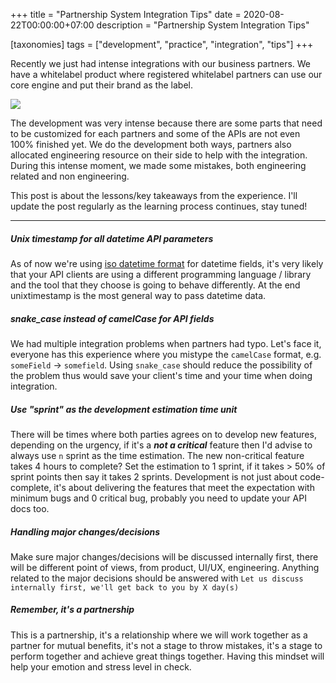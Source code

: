 +++
title = "Partnership System Integration Tips"
date = 2020-08-22T00:00:00+07:00
description = "Partnership System Integration Tips"

[taxonomies]
tags = ["development", "practice", "integration", "tips"]
+++


Recently we just had intense integrations with our business partners.
We have a whitelabel product where registered whitelabel partners can use our core engine
and put their brand as the label.

<p class="image-container">
  <img
    src="https://images.unsplash.com/photo-1556484687-30636164638b?ixlib=rb-1.2.1&ixid=eyJhcHBfaWQiOjEyMDd9&auto=format&fit=crop&w=1567&q=80"
  >
</p>

The development was very intense because there are some parts that need to be customized
for each partners and some of the APIs are not even 100% finished yet. We do the development both ways,
partners also allocated engineering resource on their side to help with the integration.
During this intense moment, we made some mistakes, both engineering related and non engineering.

This post is about the lessons/key takeaways from the experience.
I'll update the post regularly as the learning process continues, stay tuned!

<hr>

##### Unix timestamp for all datetime API parameters
As of now we're using [iso datetime format](https://www.iso.org/iso-8601-date-and-time-format.html)
for datetime fields, it's very likely that your API clients are using a different
programming language / library and the tool that they choose is going to behave differently.
At the end unixtimestamp is the most general way to pass datetime data.


##### snake_case instead of camelCase for API fields
We had multiple integration problems when partners had typo. Let's face it,
everyone has this experience where you mistype the `camelCase` format,
e.g. `someField` -> `somefield`. Using `snake_case` should reduce the possibility
of the problem thus would save your client's time and your time when doing integration.


##### Use "sprint" as the development estimation time unit
There will be times where both parties agrees on to develop new features, depending on the urgency,
if it's a <b>*not a critical*</b> feature then I'd advise to always use `n` sprint as the time estimation.
The new non-critical feature takes 4 hours to complete? Set the estimation to 1 sprint,
if it takes > 50% of sprint points then say it takes 2 sprints. Development is not just
about code-complete, it's about delivering the features that meet the expectation
with minimum bugs and 0 critical bug, probably you need to update your API docs too.


##### Handling major changes/decisions
Make sure major changes/decisions will be discussed internally first, there will be different
point of views, from product, UI/UX, engineering. Anything related to the major decisions should be answered with `Let us discuss internally first, we'll get back to you by X day(s)`


##### Remember, it's a partnership
This is a partnership, it's a relationship where we will work together as a partner for
mutual benefits, it's not a stage to throw mistakes, it's a stage to perform together
and achieve great things together. Having this mindset will help your emotion and stress level in check.

